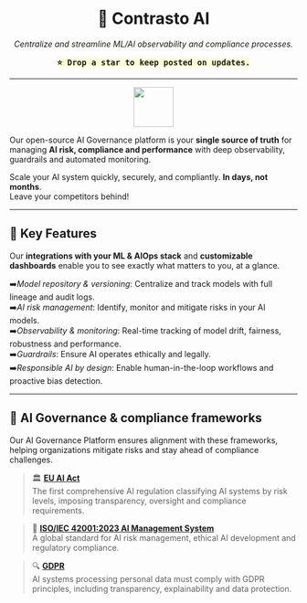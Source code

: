 <div align="center">
  
# 🦚 Contrasto AI 

*Centralize and streamline ML/AI observability and compliance processes.*

  <kbd style="background-color: #ffffd7">**⭐ Drop a star to keep posted on updates.**</kbd>
  

---
</div>
<div align="center">
<img height='70px' src='https://cdn-icons-png.flaticon.com/256/5695/5695864.png'></img>
</div>

Our open-source AI Governance platform is your **single source of truth** for managing **AI risk, compliance and performance** with deep observability, guardrails and automated monitoring.
</br>

Scale your AI system quickly, securely, and compliantly. **In days, not months**. 
</br>
Leave your competitors behind!

---

## 🔑 Key Features  

Our **integrations with your ML & AIOps stack** and **customizable dashboards** enable you to see exactly what matters to you, at a glance.

➡️*Model repository & versioning*: Centralize and track models with full lineage and audit logs.
<br>
➡️*AI risk management*: Identify, monitor and mitigate risks in your AI models.
<br>
➡️*Observability & monitoring*: Real-time tracking of model drift, fairness, robustness and performance. 
<br>
➡️*Guardrails*: Ensure AI operates ethically and legally. 
<br>
➡️*Responsible AI by design*: Enable human-in-the-loop workflows and proactive bias detection.

---

## 📜 AI Governance & compliance frameworks  

Our AI Governance Platform ensures alignment with these frameworks, helping organizations mitigate risks and stay ahead of compliance challenges. 

> 🏛 **[EU AI Act](https://eur-lex.europa.eu/eli/reg/2024/1689/oj/eng)**  
> The first comprehensive AI regulation classifying AI systems by risk levels, imposing transparency, oversight and compliance requirements.  

> 📏 **[ISO/IEC 42001:2023 AI Management System](https://www.iso.org/standard/81230.html)**  
> A global standard for AI risk management, ethical AI development and regulatory compliance.

> 🔍 **[GDPR](https://gdpr-info.eu/)**  
> AI systems processing personal data must comply with GDPR principles, including transparency, explainability and data protection.  

 
